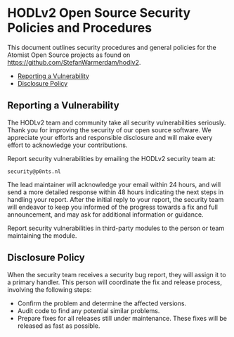 # HODLv2 Open Source Security Policies and Procedures

This document outlines security procedures and general policies for the
Atomist Open Source projects as found on https://github.com/StefanWarmerdam/hodlv2.

  * [Reporting a Vulnerability](#reporting-a-vulnerability)
  * [Disclosure Policy](#disclosure-policy)

## Reporting a Vulnerability 

The HODLv2 team and community take all security vulnerabilities
seriously. Thank you for improving the security of our open source 
software. We appreciate your efforts and responsible disclosure and will
make every effort to acknowledge your contributions.

Report security vulnerabilities by emailing the HODLv2 security team at:
    
    security@p0nts.nl

The lead maintainer will acknowledge your email within 24 hours, and will
send a more detailed response within 48 hours indicating the next steps in 
handling your report. After the initial reply to your report, the security
team will endeavor to keep you informed of the progress towards a fix and
full announcement, and may ask for additional information or guidance.

Report security vulnerabilities in third-party modules to the person or 
team maintaining the module.

## Disclosure Policy

When the security team receives a security bug report, they will assign it
to a primary handler. This person will coordinate the fix and release
process, involving the following steps:

  * Confirm the problem and determine the affected versions.
  * Audit code to find any potential similar problems.
  * Prepare fixes for all releases still under maintenance. These fixes
    will be released as fast as possible.
